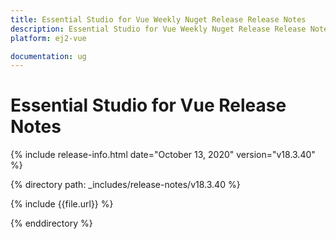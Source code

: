 ```yaml
---
title: Essential Studio for Vue Weekly Nuget Release Release Notes  
description: Essential Studio for Vue Weekly Nuget Release Release Notes  
platform: ej2-vue

documentation: ug
---
```


# Essential Studio for  Vue  Release Notes  

{% include release-info.html date="October 13, 2020"   version="v18.3.40"  %} 

{% directory path: _includes/release-notes/v18.3.40 %}

{% include {{file.url}} %}

{% enddirectory %}
